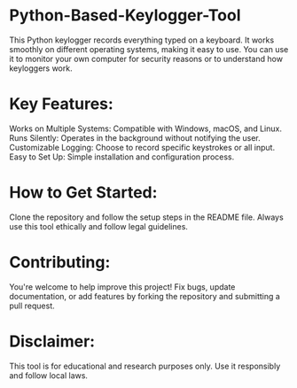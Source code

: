 # Python-Based-Keylogger-Tool
This Python keylogger records everything typed on a keyboard. It works smoothly on different operating systems, making it easy to use. You can use it to monitor your own computer for security reasons or to understand how keyloggers work.
# Key Features:
Works on Multiple Systems: Compatible with Windows, macOS, and Linux.
Runs Silently: Operates in the background without notifying the user.
Customizable Logging: Choose to record specific keystrokes or all input.
Easy to Set Up: Simple installation and configuration process.
  
# How to Get Started:
Clone the repository and follow the setup steps in the README file. Always use this tool ethically and follow legal guidelines.

# Contributing:
You're welcome to help improve this project! Fix bugs, update documentation, or add features by forking the repository and submitting a pull request.

# Disclaimer:
This tool is for educational and research purposes only. Use it responsibly and follow local laws.
